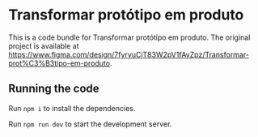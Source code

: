 
  # Transformar protótipo em produto

  This is a code bundle for Transformar protótipo em produto. The original project is available at https://www.figma.com/design/7fyryuCjT83W2pV1fAyZpz/Transformar-prot%C3%B3tipo-em-produto.

  ## Running the code

  Run `npm i` to install the dependencies.

  Run `npm run dev` to start the development server.
  